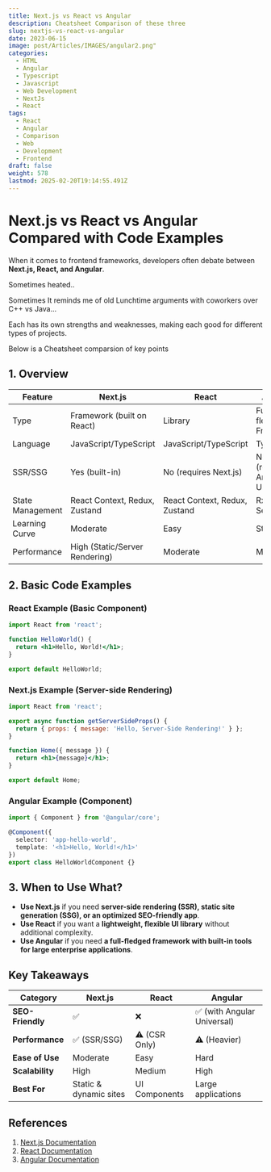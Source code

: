 ```yaml
---
title: Next.js vs React vs Angular
description: Cheatsheet Comparison of these three
slug: nextjs-vs-react-vs-angular
date: 2023-06-15
image: post/Articles/IMAGES/angular2.png"
categories:
  - HTML
  - Angular
  - Typescript
  - Javascript
  - Web Development
  - NextJs
  - React
tags:
  - React
  - Angular
  - Comparison
  - Web
  - Development
  - Frontend
draft: false
weight: 578
lastmod: 2025-02-20T19:14:55.491Z
---
```

# Next.js vs React vs Angular Compared with Code Examples

When it comes to frontend frameworks, developers often debate between **Next.js, React, and Angular**.

Sometimes heated..

Sometimes It reminds me of old Lunchtime arguments with coworkers over C++ vs Java...

Each has its own strengths and weaknesses, making each good for different types of projects.

Below is a Cheatsheet comparsion of key points

## 1. Overview

| Feature          | Next.js                        | React                         | Angular                         |
| ---------------- | ------------------------------ | ----------------------------- | ------------------------------- |
| Type             | Framework (built on React)     | Library                       | Full-fledged Framework          |
| Language         | JavaScript/TypeScript          | JavaScript/TypeScript         | TypeScript                      |
| SSR/SSG          | Yes (built-in)                 | No (requires Next.js)         | No (requires Angular Universal) |
| State Management | React Context, Redux, Zustand  | React Context, Redux, Zustand | RxJS, Services                  |
| Learning Curve   | Moderate                       | Easy                          | Steep                           |
| Performance      | High (Static/Server Rendering) | Moderate                      | Moderate                        |

## 2. Basic Code Examples

### React Example (Basic Component)

```jsx
import React from 'react';

function HelloWorld() {
  return <h1>Hello, World!</h1>;
}

export default HelloWorld;
```

### Next.js Example (Server-side Rendering)

```jsx
import React from 'react';

export async function getServerSideProps() {
  return { props: { message: 'Hello, Server-Side Rendering!' } };
}

function Home({ message }) {
  return <h1>{message}</h1>;
}

export default Home;
```

### Angular Example (Component)

```typescript
import { Component } from '@angular/core';

@Component({
  selector: 'app-hello-world',
  template: '<h1>Hello, World!</h1>'
})
export class HelloWorldComponent {}
```

## 3. When to Use What?

* **Use Next.js** if you need **server-side rendering (SSR), static site generation (SSG), or an optimized SEO-friendly app**.
* **Use React** if you want a **lightweight, flexible UI library** without additional complexity.
* **Use Angular** if you need **a full-fledged framework with built-in tools for large enterprise applications**.

## Key Takeaways

| Category         | Next.js                | React         | Angular                    |
| ---------------- | ---------------------- | ------------- | -------------------------- |
| **SEO-Friendly** | ✅                      | ❌             | ✅ (with Angular Universal) |
| **Performance**  | ✅ (SSR/SSG)            | ⚠️ (CSR Only) | ⚠️ (Heavier)               |
| **Ease of Use**  | Moderate               | Easy          | Hard                       |
| **Scalability**  | High                   | Medium        | High                       |
| **Best For**     | Static & dynamic sites | UI Components | Large applications         |

## References

1. [Next.js Documentation](https://nextjs.org/docs)
2. [React Documentation](https://react.dev/docs/getting-started.html)
3. [Angular Documentation](https://angular.io/docs)
